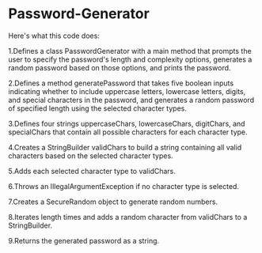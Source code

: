 # Password-Generator

Here's what this code does:

1.Defines a class PasswordGenerator with a main method that prompts the user to specify the password's length and complexity options, generates a random password based on those options, and prints the password.

2.Defines a method generatePassword that takes five boolean inputs indicating whether to include uppercase letters, lowercase letters, digits, and special characters in the password, and generates a random password of specified length using the selected character types.

3.Defines four strings uppercaseChars, lowercaseChars, digitChars, and specialChars that contain all possible characters for each character type.

4.Creates a StringBuilder validChars to build a string containing all valid characters based on the selected character types.

5.Adds each selected character type to validChars.

6.Throws an IllegalArgumentException if no character type is selected.

7.Creates a SecureRandom object to generate random numbers.

8.Iterates length times and adds a random character from validChars to a StringBuilder.

9.Returns the generated password as a string.
